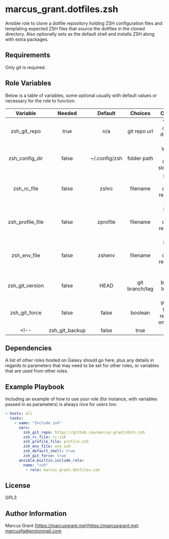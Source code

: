 # marcus_grant.dotfiles.zsh

Ansible role to clone a dotfile repository holding ZSH configuration files and
templating expected ZSH files that source the dotfiles in the cloned directory.
Also optionally sets as the default shell and
installs ZSH along with extra packages.

## Requirements

Only git is required.

## Role Variables

Below is a table of variables, some optional usually with default values or necessary for the role to function.

|    Variable     | Needed|  Default   |   Choices    |                     Comments                     |
|:---------------:|:-----:|:----------:|:------------:|:------------------------------------------------:|
| zsh_git_repo    | true  | n/a        | git repo url | Where to clone/pull dotfile repo from            |
| zsh_config_dir  | false |~/.config/zsh| folder path | Where the dotfiles should be stored/linked       |
| zsh_rc_file     | false | zshrc      | filename     | Filename inside config_dir representing .zshrc   |
| zsh_profile_file| false | zprofile   | filename     | Filename inside config_dir representing .zprofile|
| zsh_env_file    | false | zshenv     | filename     | Filename inside config_dir representing .zshenv  |
| zsh_git_version | false | HEAD       |git branch/tag| Which branch/tag to clone or pull                |
| zsh_git_force   | false | false      | boolean      | Whether to force pull repositories on config_dir |
<!-- | zsh_git_backup   | false  | true       | boolean      | Backup dotfile directory if zsh_git_force        | -->

Dependencies
------------

A list of other roles hosted on Galaxy should go here, plus any details in regards to parameters that may need to be set for other roles, or variables that are used from other roles.

Example Playbook
----------------

Including an example of how to use your role (for instance, with variables passed in as parameters) is always nice for users too:

```yaml
- hosts: all
  tasks:
    - name: "Include zsh"
      vars:
        zsh_git_repo: https://github.com/marcus-grant/dots-zsh
        zsh_rc_file: rc.zsh
        zsh_profile_file: profile.zsh
        zsh_env_file: env.zsh
        zsh_default_shell: true
        zsh_git_force: true
      ansible.builtin.include_role:
        name: "zsh"
         - role: marcus_grant.dotfiles.zsh
```

License
-------

GPL3

Author Information
------------------

Marcus Grant
[https://marcusgrant.me](https://marcusgrant.me)
[marcusfg@protonmail.com](marcusfg@protonmail.com)
